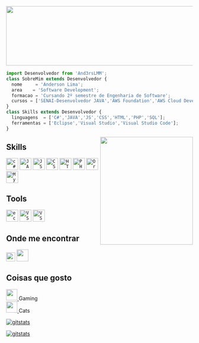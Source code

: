 <img align="top" width="1080" height="160" src="https://parafraseandolivros.com.br/wp-content/uploads/2015/11/matrix.gif" />

```js
import Desenvolvedor from 'And3rsLMM';
class SobreMim extends Desenvolvedor {
  nome     = 'Anderson Lima';
  area    = 'Software Development';
  formacao = 'Cursando 2º semestre de Engenharia de Software';
  cursos = ['SENAI-Desenvolvedor JAVA','AWS Foundation','AWS Cloud Developing','TEX Fullstack JS Developer'];
}
class Skills extends Desenvolvedor {
  linguagens  = ['C#','JAVA','JS','CSS','HTML','PHP','SQL'];
  ferramentas = ['Eclipse','Visual Studio','Visual Studio Code'];
}
```
<img align="right" width="250" height="290" src="https://c.tenor.com/_DOBjnGspYAAAAAC/code-coding.gif" />

## **Skills**
<code><img height="32" src="https://iconape.com/wp-content/files/sh/51404/png/c--4.png" alt="c#"/></code>
<code><img height="32" src="https://www.seekpng.com/png/full/223-2231845_logo-java-java-icon.png" alt="JAVA"/></code>
<code><img height="32" src="https://iconape.com/wp-content/files/vr/353405/png/javascript-js-logo.png" alt="JS"/></code>
<code><img height="32" src="https://iconape.com/wp-content/files/vt/353246/png/css-3-logo.png" alt="CSS"/></code>
<code><img height="32" src="https://iconape.com/wp-content/files/qr/67382/png/html-5.png" alt="HTML"/></code>
<code><img height="32" src="https://iconape.com/wp-content/files/yu/353167/png/php-logo.png" alt="PHP"/></code>
<code><img height="32" src="https://iconape.com/wp-content/files/ns/352128/png/oracle-database-logo.png" alt="OracleSQL"/></code>
<code><img height="32" src="https://iconape.com/wp-content/files/ae/183769/png/mysql-logo.png" alt="MySQL"/></code>

## **Tools**
<code><img height="32" src="https://user-images.githubusercontent.com/11943860/46922575-7017cf80-cfe1-11e8-845a-0cd198fb546c.png" alt="eclipse"/></code>
<code><img height="32" src="https://upload.wikimedia.org/wikipedia/commons/5/59/Visual_Studio_Icon_2019.svg" alt="VS"/></code>
<code><img height="32" src="https://upload.wikimedia.org/wikipedia/commons/9/9a/Visual_Studio_Code_1.35_icon.svg" alt="VSC"/></code>

## **Onde me encontrar**
<p align="left">
  <a href="#" alt="Gmail">
  <img height="24" src="https://iconape.com/wp-content/files/rr/353408/png/google-gmail-logo.png" /></a>
  <a href="https://www.linkedin.com/in/anderson-lima-de-menezes-08a8541ab/" alt="Linkedin">
  <img height="32" src="https://iconape.com/wp-content/files/ot/76245/png/linkedin-icon.png" /></a>

## **Coisas que gosto**
<p align="left">
  <a href="https://steamcommunity.com/id/D34DPoOLy/" alt="Steam" >
  <img height="30" src="https://iconape.com/wp-content/files/rq/98762/png/steam-icon-logo.png"> </a>
  Gaming </br>
  <a href="https://steamcommunity.com/id/D34DPoOLy/" alt="Steam" >
  <img height="30" src="https://icon-icons.com/downloadimage.php?id=180223&root=2836/PNG/512/&file=pet_cat_icon_180223.png"> </a>
  Cats
  
  [![gitstats](https://github-readme-stats.vercel.app/api?username=And3rsLMM&show_icons=true&theme=merko&hide_title=true&text_color=#42f548&icons_color=#42f548)](https://github.com/anuraghazra/github-readme-stats)

  [![gitstats](https://github-readme-stats.vercel.app/api/top-langs/?username=And3rsLMM&hide=html&layout=compact&theme=merko)](https://github.com/anuraghazra/github-readme-stats)
